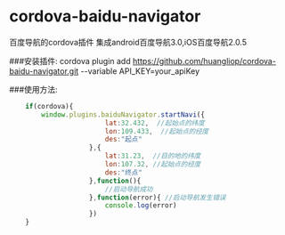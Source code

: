 # cordova-baidu-navigator
百度导航的cordova插件
    集成android百度导航3.0,iOS百度导航2.0.5
  
###安装插件:
    cordova plugin add https://github.com/huangliop/cordova-baidu-navigator.git --variable API_KEY=your_apiKey
  
###使用方法: 
```javascript
    if(cordova){
        window.plugins.baiduNavigator.startNavi({
                        lat:32.432,  //起始点的纬度
                        lon:109.433,  //起始点的经度
                        des:"起点"
                    },{
                        lat:31.23,  //目的地的纬度
                        lon:107.32, //起始点的经度
                        des:"终点"
                    },function(){
                        //启动导航成功
                    },function(error){ //启动导航发生错误
                        console.log(error)
                    }) 
    } 
 ```
